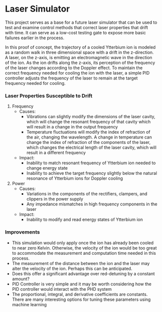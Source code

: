 # Laser Simulator
This project serves as a base for a future laser simulator that can be used to test and examine control methods that correct laser properties that drift with time. It can serve as a low-cost testing gate to expose more basic failures earlier in the process.

In this proof of concept, the trajectory of a cooled Ytterbium ion is modeled as a random walk in three dimensional space with a drift in the z-direction. A laser, on the z-axis, is emitting an electromagnetic wave in the direction of the ion. As the ion drifts along the z-axis, its perception of the frequency of the laser changes according to the Doppler effect. To maintain the correct frequency needed for cooling the ion with the laser, a simple PID controller adjusts the frequency of the laser to remain at the target frequency needed for cooling.

### Laser Properties Susceptible to Drift
1. Frequency
   * Causes:
     * Vibrations can slightly modify the dimensions of the laser cavity, which will change the resonant frequency of that cavity which will result in a change in the output frequency
     * Temperature fluctuations will modify the index of refraction of the air, changing the wavelength. A change in temperature can change the index of refraction of the components of the laser, which changes the electrical length of the laser cavity, which will result in a different frequency
   * Impact:
     * Inability to match resonant frequency of Ytterbium ion needed to change energy state
     * Inability to achieve the target frequency slightly below the natural resonance of Ytterbium ions for Doppler cooling
2. Power
   * Causes:
     * Variations in the components of the rectifiers, clampers, and clippers in the power supply
     * Any impedance mismatches in high frequency components in the laser
   * Impact:
     * Inability to modify and read energy states of Ytterbium ion


### Improvements
* This simulation would only apply once the ion has already been cooled to near zero Kelvin. Otherwise, the velocity of the ion would be too great to accommodate the measurement and computation time needed in this process.
* The measurement of the distance between the ion and the laser may alter the velocity of the ion. Perhaps this can be anticipated. 
* Does this offer a significant advantage over red-detuning by a constant amount?
* PID Controller is very simple and it may be worth considering how the PID controller would interact with the PHD system
* The proportional, integral, and derivative coefficients are constants. There are many interesting options for tuning these parameters using machine learning
